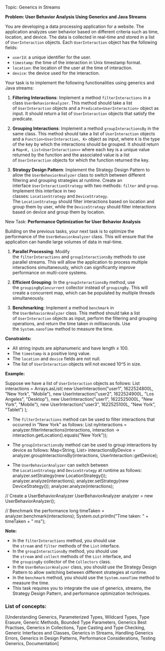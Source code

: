 Topic: Generics in Streams

**Problem: User Behavior Analysis Using Generics and Java Streams**

You are developing a data processing application for a website. The application analyzes user behavior based on different criteria such as time, location, and device. The data is collected in real-time and stored in a list of `UserInteraction` objects. Each `UserInteraction` object has the following fields:

- `userId`: a unique identifier for the user.
- `timestamp`: the time of the interaction in Unix timestamp format.
- `location`: the location of the user at the time of interaction.
- `device`: the device used for the interaction.

Your task is to implement the following functionalities using generics and Java streams:

1. **Filtering Interactions**: Implement a method `filterInteractions` in a class `UserBehaviorAnalyzer`. This method should take a list of `UserInteraction` objects and a `Predicate<UserInteraction>` object as input. It should return a list of `UserInteraction` objects that satisfy the predicate.
    
2. **Grouping Interactions**: Implement a method `groupInteractionsBy` in the same class. This method should take a list of `UserInteraction` objects and a `Function<UserInteraction, K>` object as input, where `K` is the type of the key by which the interactions should be grouped. It should return a `Map<K, List<UserInteraction>>` where each key is a unique value returned by the function and the associated value is a list of `UserInteraction` objects for which the function returned the key.
    
3. **Strategy Design Pattern**: Implement the Strategy Design Pattern to allow the `UserBehaviorAnalyzer` class to switch between different filtering and grouping strategies at runtime. Create an interface `UserInteractionStrategy` with two methods: `filter` and `group`. Implement this interface in two classes: `LocationStrategy` and `DeviceStrategy`. The `LocationStrategy` should filter interactions based on location and group them by user, while the `DeviceStrategy` should filter interactions based on device and group them by location.

New Task: **Performance Optimization for User Behavior Analysis**

Building on the previous tasks, your next task is to optimize the performance of the `UserBehaviorAnalyzer` class. This will ensure that the application can handle large volumes of data in real-time.

1. **Parallel Processing**: Modify the `filterInteractions` and `groupInteractionsBy` methods to use parallel streams. This will allow the application to process multiple interactions simultaneously, which can significantly improve performance on multi-core systems.
    
2. **Efficient Grouping**: In the `groupInteractionsBy` method, use the `groupingByConcurrent` collector instead of `groupingBy`. This will create a concurrent map, which can be populated by multiple threads simultaneously.
    
3. **Benchmarking**: Implement a method `benchmark` in the `UserBehaviorAnalyzer` class. This method should take a list of `UserInteraction` objects as input, perform the filtering and grouping operations, and return the time taken in milliseconds. Use the `System.nanoTime` method to measure the time.

**Constraints:**

- All string inputs are alphanumeric and have length ≤ 100.
- The `timestamp` is a positive long value.
- The `location` and `device` fields are not null.
- The list of `UserInteraction` objects will not exceed 10^5 in size.

**Example:**

Suppose we have a list of `UserInteraction` objects as follows:
List<UserInteraction> interactions = Arrays.asList(
    new UserInteraction("user1", 1622524800L, "New York", "Mobile"),
    new UserInteraction("user2", 1622524900L, "Los Angeles", "Desktop"),
    new UserInteraction("user1", 1622525000L, "New York", "Mobile"),
    new UserInteraction("user3", 1622525100L, "New York", "Tablet")
);

- The `filterInteractions` method can be used to filter interactions that occurred in "New York" as follows:
List<UserInteraction> nyInteractions = analyzer.filterInteractions(interactions, interaction -> interaction.getLocation().equals("New York"));

- The `groupInteractionsBy` method can be used to group interactions by device as follows:
Map<String, List<UserInteraction>> interactionsByDevice = analyzer.groupInteractionsBy(interactions, UserInteraction::getDevice);

- The `UserBehaviorAnalyzer` can switch between the `LocationStrategy` and `DeviceStrategy` at runtime as follows: 
analyzer.setStrategy(new LocationStrategy()); 
analyzer.analyze(interactions); 
analyzer.setStrategy(new DeviceStrategy()); 
analyzer.analyze(interactions);

// Create a UserBehaviorAnalyzer
UserBehaviorAnalyzer analyzer = new UserBehaviorAnalyzer();

// Benchmark the performance
long timeTaken = analyzer.benchmark(interactions);
System.out.println("Time taken: " + timeTaken + " ms");

**Note:**

- In the `filterInteractions` method, you should use the `stream` and `filter` methods of the `List` interface.
- In the `groupInteractionsBy` method, you should use the `stream` and `collect` methods of the `List` interface, and the `groupingBy` collector of the `Collectors` class.
- In the `UserBehaviorAnalyzer` class, you should use the Strategy Design Pattern to allow switching between different strategies at runtime.
- In the `benchmark` method, you should use the `System.nanoTime` method to measure the time.
- This task requires you to integrate the use of generics, streams, the Strategy Design Pattern, and performance optimization techniques.

### List of concepts:
[Understanding Generics, Parameterized Types, Wildcard Types, Type Erasure, Generic Methods, Bounded Type Parameters, Generics Best Practises, Generics in Collections, Type Casting and Type Checking, Generic Interfaces and Classes, Generics in Streams, Handling Generics Errors, Generics in Design Patterns, Performance Considerations, Testing Generics, Documentation]